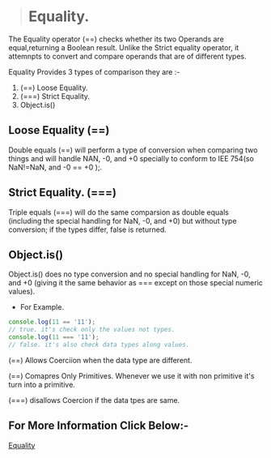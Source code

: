 > # Equality.
The Equality operator (==) checks whether its two Operands are equal,returning a Boolean result. Unlike the Strict equality operator, it attemnpts to convert and compare operands that are of different types.

Equality Provides 3 types of comparison they are :-

1. (==) Loose Equality.
2. (===) Strict Equality.
3. Object.is()

## Loose Equality (==)
Double equals (==) will perform a type of conversion when comparing two things and will handle NAN, -0, and +0 specially to conform to IEE 754(so NaN!=NaN, and -0 == +0 );.

## Strict Equality. (===)
Triple equals (===) will do the same comparsion as double equals (including the special handling for NaN, -0, and +0) but without type conversion; if the types differ, false is returned.

## Object.is()
Object.is() does no type conversion and no special handling for NaN, -0, and +0 (giving it the same behavior as === except on those special numeric values).

* For Example.
```Javascript
console.log(11 == '11');
// true. it's check only the values not types.
console.log(11 === '11');
// false. it's also check data types along values.

```
(==) Allows Coerciion when the data type are different.

(==) Comapres Only Primitives. Whenever we use it with non primitive it's turn into a primitive.

(===) disallows Coercion if the data tpes are same.

## For More Information Click Below:-
[Equality](../js/Equailit/)
